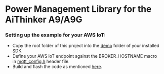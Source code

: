 # Power Management Library for the AiThinker A9/A9G

### Setting up the example for your AWS IoT:
- Copy the root folder of this project into the [demo](https://github.com/Ai-Thinker-Open/GPRS_C_SDK/tree/master/demo) folder of your installed SDK.
- Define your AWS IoT endpoint against the BROKER_HOSTNAME macro in [mqtt_config.h](https://github.com/IoTReady/a9_mqtt_lib/blob/modules/mqtt/include/mqtt_config.h) header file.
- Build and flash the code as mentioned [here](https://ai-thinker-open.github.io/GPRS_C_SDK_DOC/en/c-sdk/burn-debug.html).